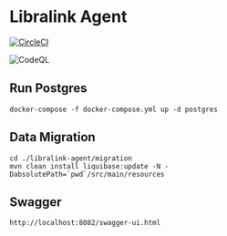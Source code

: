 # Libralink Agent

[![CircleCI](https://dl.circleci.com/status-badge/img/circleci/3mRSbP89jqQQqkK78hQhCE/LEaH5aYP5LmW33fLeNb1JH/tree/main.svg?style=svg)](https://dl.circleci.com/status-badge/redirect/circleci/3mRSbP89jqQQqkK78hQhCE/LEaH5aYP5LmW33fLeNb1JH/tree/main)

![CodeQL](https://github.com/libralinknetwork/libralink-platform-agent/actions/workflows/codeql.yml/badge.svg)

## Run Postgres

```
docker-compose -f docker-compose.yml up -d postgres
```

## Data Migration
```
cd ./libralink-agent/migration
mvn clean install liquibase:update -N -DabsolutePath=`pwd`/src/main/resources
```

## Swagger
```
http://localhost:8082/swagger-ui.html
```
